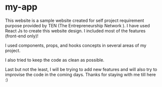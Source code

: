 # my-app
This website is a sample website created for self project requirement purpose provided by TEN (The Entrepreneurship Network ).
I have used React Js to create this website design.
I included most of the features (front-end only)!

I used components, props, and hooks concepts in several areas of my project.

I also tried to keep the code as clean as possible.

Last but not the least, I will be trying to add new features and will also try to improvise the code in the coming days.
Thanks for staying with me till here :)

